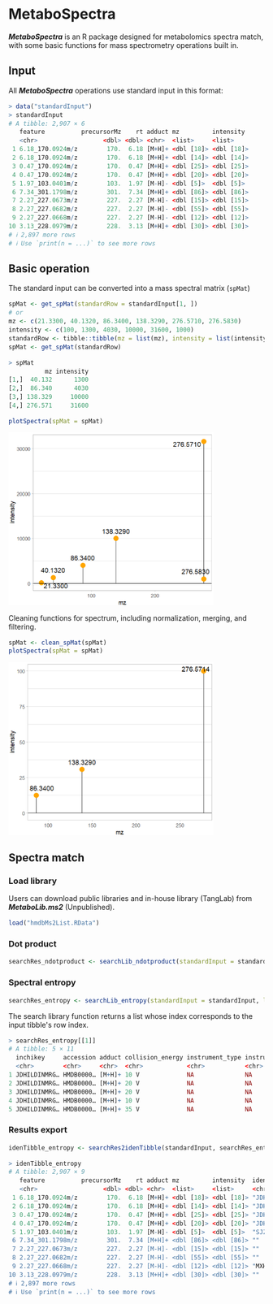 # MetaboSpectra

***MetaboSpectra*** is an R package designed for metabolomics spectra match, with some basic functions for mass spectrometry operations built in.

## Input

All ***MetaboSpectra*** operations use standard input in this format:

```R
> data("standardInput")
> standardInput
# A tibble: 2,907 × 6
   feature          precursorMz    rt adduct mz         intensity 
   <chr>                  <dbl> <dbl> <chr>  <list>     <list>    
 1 6.18_170.0924m/z        170.  6.18 [M+H]+ <dbl [18]> <dbl [18]>
 2 6.18_170.0924m/z        170.  6.18 [M+H]+ <dbl [14]> <dbl [14]>
 3 0.47_170.0924m/z        170.  0.47 [M+H]+ <dbl [25]> <dbl [25]>
 4 0.47_170.0924m/z        170.  0.47 [M+H]+ <dbl [20]> <dbl [20]>
 5 1.97_103.0401m/z        103.  1.97 [M-H]- <dbl [5]>  <dbl [5]> 
 6 7.34_301.1798m/z        301.  7.34 [M+H]+ <dbl [86]> <dbl [86]>
 7 2.27_227.0673m/z        227.  2.27 [M-H]- <dbl [15]> <dbl [15]>
 8 2.27_227.0682m/z        227.  2.27 [M-H]- <dbl [55]> <dbl [55]>
 9 2.27_227.0668m/z        227.  2.27 [M-H]- <dbl [12]> <dbl [12]>
10 3.13_228.0979m/z        228.  3.13 [M+H]+ <dbl [30]> <dbl [30]>
# ℹ 2,897 more rows
# ℹ Use `print(n = ...)` to see more rows
```

## Basic operation

The standard input can be converted into a mass spectral matrix (``spMat``)

```R
spMat <- get_spMat(standardRow = standardInput[1, ])
# or
mz <- c(21.3300, 40.1320, 86.3400, 138.3290, 276.5710, 276.5830)
intensity <- c(100, 1300, 4030, 10000, 31600, 1000)
standardRow <- tibble::tibble(mz = list(mz), intensity = list(intensity))
spMat <- get_spMat(standardRow)
```

```R
> spMat
          mz intensity
[1,]  40.132      1300
[2,]  86.340      4030
[3,] 138.329     10000
[4,] 276.571     31600
```

```R
plotSpectra(spMat = spMat)
```

<img src=".\assets\image-20240516091642448.png" alt="image-20240516091642448" style="zoom:67%;" />

Cleaning functions for spectrum, including normalization, merging, and filtering.

```R
spMat <- clean_spMat(spMat)
plotSpectra(spMat = spMat)
```

<img src=".\assets\image-20240516091839588.png" alt="image-20240516091839588" style="zoom:67%;" />

## Spectra match

### Load library

Users can download public libraries and in-house library (TangLab) from ***MetaboLib.ms2*** (Unpublished).

```R
load("hmdbMs2List.RData")
```

### Dot product

```R
searchRes_ndotproduct <- searchLib_ndotproduct(standardInput = standardInput, lib = hmdbMs2List, thread = 8)
```

### Spectral entropy

```R
searchRes_entropy <- searchLib_entropy(standardInput = standardInput, lib = hmdbMs2List, thread = 8)
```

The search library function returns a list whose index corresponds to the input tibble's row index.

```R
> searchRes_entropy[[1]]
# A tibble: 5 × 11
  inchikey     accession adduct collision_energy instrument_type instrument precursorMz predicted mz    intensity score
  <chr>        <chr>     <chr>  <chr>            <chr>           <chr>            <dbl> <lgl>     <lis> <list>    <dbl>
1 JDHILDINMRG… HMDB0000… [M+H]+ 10 V             NA              NA                170. FALSE     <dbl> <dbl [7]> 0.845
2 JDHILDINMRG… HMDB0000… [M+H]+ 20 V             NA              NA                170. FALSE     <dbl> <dbl>     0.841
3 JDHILDINMRG… HMDB0000… [M+H]+ 20 V             NA              NA                170. FALSE     <dbl> <dbl>     0.836
4 JDHILDINMRG… HMDB0000… [M+H]+ 10 V             NA              NA                170. FALSE     <dbl> <dbl [9]> 0.835
5 JDHILDINMRG… HMDB0000… [M+H]+ 35 V             NA              NA                170. FALSE     <dbl> <dbl [7]> 0.833
```

### Results export

```R
idenTibble_entropy <- searchRes2idenTibble(standardInput, searchRes_entropy, top = 5)
```

```R
> idenTibble_entropy
# A tibble: 2,907 × 9
   feature          precursorMz    rt adduct mz         intensity  iden_inchikey                     iden_id iden_score
   <chr>                  <dbl> <dbl> <chr>  <list>     <list>     <chr>                             <chr>   <chr>     
 1 6.18_170.0924m/z        170.  6.18 [M+H]+ <dbl [18]> <dbl [18]> "JDHILDINMRGULE-LURJTMIESA-N"     "HMDB0… "0.844646…
 2 6.18_170.0924m/z        170.  6.18 [M+H]+ <dbl [14]> <dbl [14]> "JDHILDINMRGULE-LURJTMIESA-N"     "HMDB0… "0.862108…
 3 0.47_170.0924m/z        170.  0.47 [M+H]+ <dbl [25]> <dbl [25]> "JDHILDINMRGULE-LURJTMIESA-N"     "HMDB0… "0.850078…
 4 0.47_170.0924m/z        170.  0.47 [M+H]+ <dbl [20]> <dbl [20]> "JDHILDINMRGULE-LURJTMIESA-N"     "HMDB0… "0.838322…
 5 1.97_103.0401m/z        103.  1.97 [M-H]- <dbl [5]>  <dbl [5]>  "SJZRECIVHVDYJC-UHFFFAOYSA-N;AFE… "HMDB0… "0.917271…
 6 7.34_301.1798m/z        301.  7.34 [M+H]+ <dbl [86]> <dbl [86]> ""                                ""      ""        
 7 2.27_227.0673m/z        227.  2.27 [M-H]- <dbl [15]> <dbl [15]> ""                                ""      ""        
 8 2.27_227.0682m/z        227.  2.27 [M-H]- <dbl [55]> <dbl [55]> ""                                ""      ""        
 9 2.27_227.0668m/z        227.  2.27 [M-H]- <dbl [12]> <dbl [12]> "MXHRCPNRJAMMIM-SHYZEUOFSA-N"     "HMDB0… "0.846359…
10 3.13_228.0979m/z        228.  3.13 [M+H]+ <dbl [30]> <dbl [30]> ""                                ""      ""        
# ℹ 2,897 more rows
# ℹ Use `print(n = ...)` to see more rows
```


